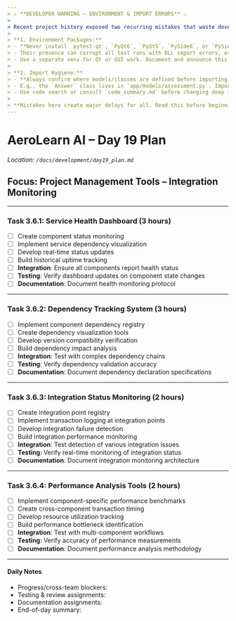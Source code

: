 ```yaml
---
> ⚠️ **DEVELOPER WARNING – ENVIRONMENT & IMPORT ERRORS** ⚠️  
>
> Recent project history exposed two recurring mistakes that waste developer time and break tests/envs:
>
> **1. Environment Packages:**  
> - **Never install `pytest-qt`, `PyQt6`, `PyQt5`, `PySide6`, or `PySide2` in the project venv unless specifically developing/testing a Qt UI feature.**
> - Their presence can corrupt all test runs with DLL import errors, even if you aren't writing GUI code.
> - Use a separate venv for Qt or GUI work. Document and announce this before merging.
>
> **2. Import Hygiene:**  
> - **Always confirm where models/classes are defined before importing.**
> - E.g., the `Answer` class lives in `app/models/assessment.py`. Importing it from anywhere else causes project-breaking ImportErrors.
> - Use code search or consult `code_summary.md` before changing deep imports.
>
> **Mistakes here create major delays for all. Read this before beginning Day 17–31 work.**
---
```


# AeroLearn AI – Day 19 Plan
*Location: `/docs/development/day19_plan.md`*

## Focus: Project Management Tools – Integration Monitoring

---

### Task 3.6.1: Service Health Dashboard (3 hours)
- [ ] Create component status monitoring
- [ ] Implement service dependency visualization
- [ ] Develop real-time status updates
- [ ] Build historical uptime tracking
- [ ] **Integration**: Ensure all components report health status
- [ ] **Testing**: Verify dashboard updates on component state changes
- [ ] **Documentation**: Document health monitoring protocol

---

### Task 3.6.2: Dependency Tracking System (3 hours)
- [ ] Implement component dependency registry
- [ ] Create dependency visualization tools
- [ ] Develop version compatibility verification
- [ ] Build dependency impact analysis
- [ ] **Integration**: Test with complex dependency chains
- [ ] **Testing**: Verify dependency validation accuracy
- [ ] **Documentation**: Document dependency declaration specifications

---

### Task 3.6.3: Integration Status Monitoring (2 hours)
- [ ] Create integration point registry
- [ ] Implement transaction logging at integration points
- [ ] Develop integration failure detection
- [ ] Build integration performance monitoring
- [ ] **Integration**: Test detection of various integration issues
- [ ] **Testing**: Verify real-time monitoring of integration status
- [ ] **Documentation**: Document integration monitoring architecture

---

### Task 3.6.4: Performance Analysis Tools (2 hours)
- [ ] Implement component-specific performance benchmarks
- [ ] Create cross-component transaction timing
- [ ] Develop resource utilization tracking
- [ ] Build performance bottleneck identification
- [ ] **Integration**: Test with multi-component workflows
- [ ] **Testing**: Verify accuracy of performance measurements
- [ ] **Documentation**: Document performance analysis methodology

---

#### Daily Notes
- Progress/cross-team blockers:
- Testing & review assignments:
- Documentation assignments:
- End-of-day summary:

